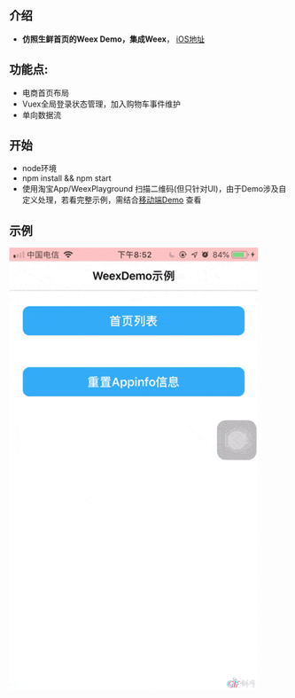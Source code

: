 ## 介绍

* **仿照生鲜首页的Weex Demo，集成Weex**， [iOS地址](https://github.com/mingabc/weex_home_ios_example)

## 功能点:
* 电商首页布局
* Vuex全局登录状态管理，加入购物车事件维护
* 单向数据流

## 开始
* node环境
* npm install && npm start
* 使用淘宝App/WeexPlayground 扫描二维码(但只针对UI)，由于Demo涉及自定义处理，若看完整示例，需结合[移动端Demo](https://github.com/mingabc/weex_home_ios_example) 查看

## 示例
![image](https://github.com/mingabc/weex_home_example/blob/master/62502C3327091D5ACE7949F20ECC06FC.gif) 
